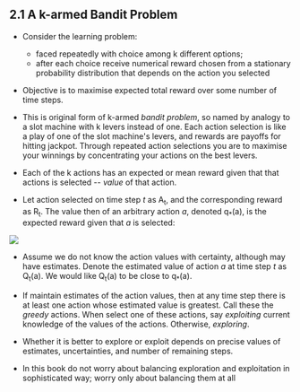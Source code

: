 ## 2.1 A k-armed Bandit Problem

- Consider the learning problem:

  - faced repeatedly with choice among k different options;
  - after each choice receive numerical reward chosen from a stationary probability distribution that depends on the action you selected

- Objective is to maximise expected total reward over some number of time steps.

- This is original form of k-armed _bandit problem_, so named by analogy to a slot machine with k levers instead of one. Each action selection is like a play of one of the slot machine's levers, and rewards are payoffs for hitting jackpot. Through repeated action selections you are to maximise your winnings by concentrating your actions on the best levers.   

- Each of the k actions has an expected or mean reward given that that actions is selected -- _value_ of that action.

- Let action selected on time step _t_ as A<sub>t</sub>, and the corresponding reward as R<sub>t</sub>. The value then of an arbitrary action _a_, denoted q<sub>*</sub>(a), is the expected reward given that _a_ is selected:

<img src="https://render.githubusercontent.com/render/math?math=
q_*(a) \doteq \mathbb{E}[R_t|A_t=a]">

- Assume we do not know the action values with certainty, although may have estimates. Denote the estimated value of action _a_ at time step _t_ as Q<sub>t</sub>(a). We would like Q<sub>t</sub>(a) to be close to q<sub>*</sub>(a).

- If maintain estimates of the action values, then at any time step there is at least one action whose estimated value is greatest. Call these the _greedy_ actions. When select one of these actions, say _exploiting_ current knowledge of the values of the actions. Otherwise, _exploring_.

- Whether it is better to explore or exploit depends on precise values of estimates, uncertainties, and number of remaining steps.

- In this book do not worry about balancing exploration and exploitation in sophisticated way; worry only about balancing them at all

